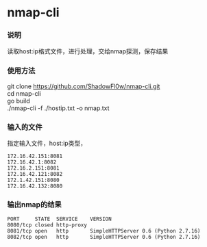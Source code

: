 # nmap-cli
### 说明
读取host:ip格式文件，进行处理，交给nmap探测，保存结果
### 使用方法
git clone https://github.com/ShadowFl0w/nmap-cli.git<br>
cd nmap-cli<br>
go build<br>
./nmap-cli -f ./hostip.txt -o nmap.txt

### 输入的文件
指定输入文件，host:ip类型，
```
172.16.42.151:8081
172.16.42.1:8082
172.16.2.151:8081
172.16.42.121:8082
172.1.42.151:8080
172.16.42.132:8080
```

### 输出nmap的结果
```
PORT     STATE  SERVICE    VERSION
8080/tcp closed http-proxy
8081/tcp open   http       SimpleHTTPServer 0.6 (Python 2.7.16)
8082/tcp open   http       SimpleHTTPServer 0.6 (Python 2.7.16)
```
